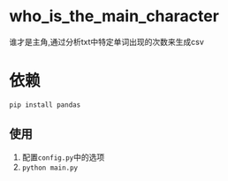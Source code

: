 # who_is_the_main_character

谁才是主角,通过分析txt中特定单词出现的次数来生成csv

# 依赖

```
pip install pandas
```

## 使用

1. 配置`config.py`中的选项
2. `python main.py`

